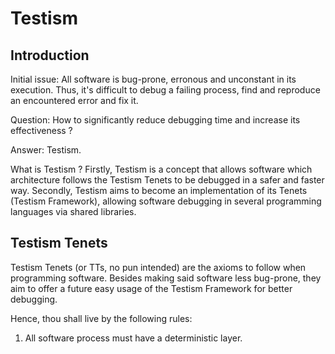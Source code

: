 # Testism

## Introduction

Initial issue:
	All software is bug-prone, erronous and unconstant in its execution.
	Thus, it's difficult to debug a failing process, find and reproduce an encountered error and fix it.

Question:
	How to significantly reduce debugging time and increase its effectiveness ?

Answer:
	Testism.

What is Testism ?
	Firstly, Testism is a concept that allows software which architecture follows the Testism Tenets to be debugged in a safer and faster way.
	Secondly, Testism aims to become an implementation of its Tenets (Testism Framework), allowing software debugging in several programming languages via shared libraries.

## Testism Tenets

Testism Tenets (or TTs, no pun intended) are the axioms to follow when programming software. Besides making said software less bug-prone, they aim to offer a future easy usage of the Testism Framework for better debugging.

Hence, thou shall live by the following rules:

1. All software process must have a deterministic layer.
